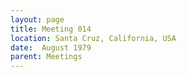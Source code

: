 ```yaml
---
layout: page
title: Meeting 014
location: Santa Cruz, California, USA
date:  August 1979
parent: Meetings
---
```

